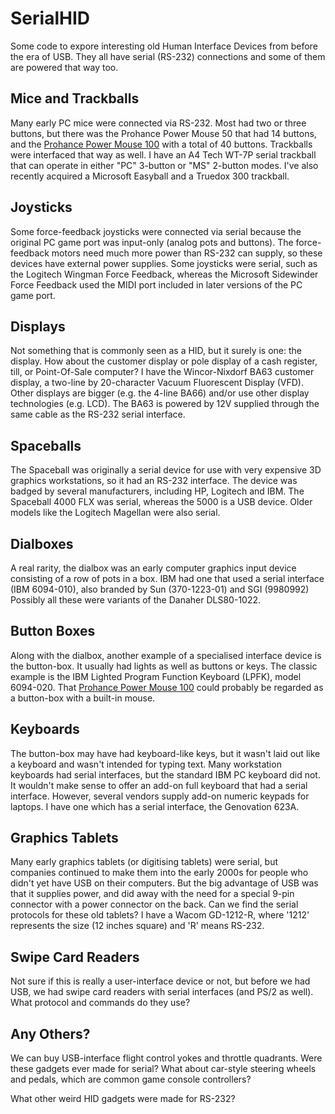 # SerialHID
Some code to expore interesting old Human Interface Devices from before the era of USB.
They all have serial (RS-232) connections and some of them are powered that way too.

## Mice and Trackballs ##

Many early PC mice were connected via RS-232.
Most had two or three buttons,
but there was the Prohance Power Mouse 50 that had 14 buttons,
and the
<A HREF="https://www.flickr.com/photos/dvanzuijlekom/15723074469">Prohance Power Mouse 100</A>
with a total of 40 buttons.
Trackballs were interfaced that way as well.
I have an A4 Tech WT-7P serial trackball that can operate in either
"PC" 3-button or "MS" 2-button modes.
I've also recently acquired a Microsoft Easyball and a
Truedox 300 trackball.

## Joysticks ##

Some force-feedback joysticks were connected via serial because the original PC game
port was input-only (analog pots and buttons).
The force-feedback motors need much more power than RS-232 can supply, so these devices
have external power supplies.
Some joysticks were serial, such as the Logitech Wingman Force Feedback,
whereas the Microsoft Sidewinder Force Feedback used the MIDI port included in
later versions of the PC game port.

## Displays ##

Not something that is commonly seen as a HID,
but it surely is one: the display.
How about the customer display or pole display of a cash register,
till, or Point-Of-Sale computer?
I have the Wincor-Nixdorf BA63 customer display,
a two-line by 20-character Vacuum Fluorescent Display (VFD).
Other displays are bigger (e.g. the 4-line BA66) and/or
use other display technologies (e.g. LCD).
The BA63 is powered by 12V supplied through the same cable as the RS-232
serial interface.

## Spaceballs ##

The Spaceball was originally a serial device for use with very expensive 3D graphics
workstations, so it had an RS-232 interface.
The device was badged by several manufacturers, including HP, Logitech and IBM.
The Spaceball 4000 FLX was serial, whereas the 5000 is a USB device.
Older models like the Logitech Magellan were also serial.

## Dialboxes ##

A real rarity, the dialbox was an early computer graphics input device
consisting of a row of pots in a box.
IBM had one that used a serial interface (IBM 6094-010), also branded by
Sun (370-1223-01) and SGI (9980992)
Possibly all these were variants of the Danaher DLS80-1022.

## Button Boxes ##

Along with the dialbox, another example of a specialised interface
device is the button-box.
It usually had lights as well as buttons or keys.
The classic example is the IBM Lighted Program Function Keyboard (LPFK),
model 6094-020.
That
<A HREF="https://www.flickr.com/photos/dvanzuijlekom/15723074469">Prohance Power Mouse 100</A>
could probably be regarded as a button-box with a built-in mouse.

## Keyboards ##

The button-box may have had keyboard-like keys, but it wasn't laid out
like a keyboard and wasn't intended for typing text.
Many workstation keyboards had serial interfaces,
but the standard IBM PC keyboard did not.
It wouldn't make sense to offer an add-on full keyboard that had a
serial interface.
However, several vendors supply add-on numeric keypads for laptops.
I have one which has a serial interface, the Genovation 623A.

## Graphics Tablets ##

Many early graphics tablets (or digitising tablets) were serial,
but companies continued to make them into the early 2000s for
people who didn't yet have USB on their computers.
But the big advantage of USB was that it supplies power,
and did away with the need for a special 9-pin connector with a
power connector on the back.
Can we find the serial protocols for these old tablets?
I have a Wacom GD-1212-R, where '1212' represents the size (12 inches
square) and 'R' means RS-232.

## Swipe Card Readers ##

Not sure if this is really a user-interface device or not,
but before we had USB, we had swipe card readers with serial interfaces
(and PS/2 as well).
What protocol and commands do they use?

## Any Others? ##

We can buy USB-interface flight control yokes and throttle quadrants.
Were these gadgets ever made for serial?
What about car-style steering wheels and pedals,
which are common game console controllers?

What other weird HID gadgets were made for RS-232?



